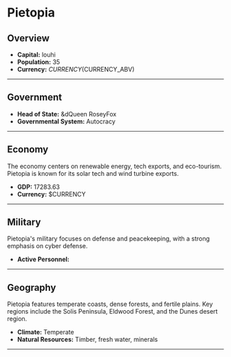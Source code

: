 # Pietopia

## Overview

- **Capital:** louhi
- **Population:** 35
- **Currency:** $CURRENCY ($CURRENCY_ABV)

---

## Government

- **Head of State:** &dQueen RoseyFox
- **Governmental System:** Autocracy

---

## Economy
The economy centers on renewable energy, tech exports, and eco-tourism. Pietopia is known for its solar tech and wind turbine exports.

- **GDP:** 17283.63
- **Currency:** $CURRENCY

---

## Military
Pietopia's military focuses on defense and peacekeeping, with a strong emphasis on cyber defense.

- **Active Personnel:** 

---

## Geography
Pietopia features temperate coasts, dense forests, and fertile plains. Key regions include the Solis Peninsula, Eldwood Forest, and the Dunes desert region.

- **Climate:** Temperate
- **Natural Resources:** Timber, fresh water, minerals

---